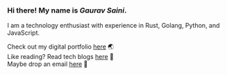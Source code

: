 ### Hi there! My name is *Gaurav Saini*.

I am a technology enthusiast with experience in Rust, Golang, Python, and JavaScript.<br />

Check out my digital portfolio [here](https://gaurav.app/) 🌏<br />
Like reading? Read tech blogs [here](https://tech.gaurav.app/) 📓<br />
Maybe drop an email [here](mailto:hello@gauravsaini.dev) 📧<br />
